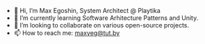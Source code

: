 - 👋 Hi, I’m Max Egoshin, System Architect @ Playtika
- 🌱 I’m currently learning Software Arhitecture Patterns and Unity.
- 💞️ I’m looking to collaborate on various open-source projects.
- 📫 How to reach me: maxyeg@tut.by

<!---
maxyeg/maxyeg is a ✨ special ✨ repository because its `README.md` (this file) appears on your GitHub profile.
You can click the Preview link to take a look at your changes.
--->

